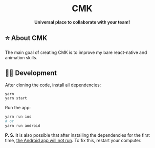<h1 align="center">
  CMK
</h1>

<div align="center">
  <strong>Universal place to collaborate with your team!</strong><br>
</div>

## ⭐️ About CMK

The main goal of creating CMK is to improve my bare react-native and animation skills.

## 🧑‍💻 Development

After cloning the code, install all dependencies:

```sh
yarn
yarn start
```

Run the app:

```sh
yarn run ios
# or
yarn run android
```

**P. S.** It is also possible that after installing the dependencies for the first time, [the Android app will not run](https://github.com/react-native-async-storage/async-storage/issues/861). To fix this, restart your computer.
